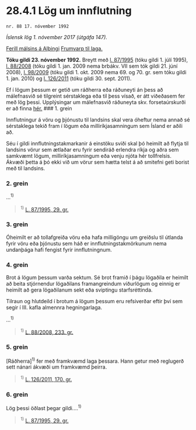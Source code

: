 # 28.4.1 Lög um innflutning

`nr. 88 17. nóvember 1992`

_Íslensk lög 1. nóvember 2017 (útgáfa 147)._

[Ferill málsins á Alþingi](https://www.althingi.is/thingstorf/thingmalalistar-eftir-thingum/ferill/?ltg=116&mnr=6)
[Frumvarp til laga.](https://www.althingi.is/altext/116/s/0006.html)

**Tóku gildi 23. nóvember 1992.**
Breytt með
[l. 87/1995](https://althingi.is/altext/stjt/1995.087.html) (tóku gildi 1. júlí 1995),
[l. 88/2008](https://althingi.is/altext/stjt/2008.088.html) (tóku gildi 1. jan. 2009 nema brbákv. VII sem tók gildi 21. júní 2008),
[l. 98/2009](https://althingi.is/altext/stjt/2009.098.html) (tóku gildi 1. okt. 2009 nema 69. og 70. gr. sem tóku gildi 1. jan. 2010) og
[l. 126/2011](https://althingi.is/altext/stjt/2011.126.html) (tóku gildi 30. sept. 2011).

Ef í lögum þessum er getið um ráðherra eða ráðuneyti án þess að málefnasvið sé tilgreint sérstaklega eða til þess vísað, er átt viðeðasem fer með lög þessi. Upplýsingar um málefnasvið ráðuneyta skv. forsetaúrskurði er að finna [hér.](2017015.md) ### 1. grein

Innflutningur á vöru og þjónustu til landsins skal vera óheftur nema annað sé sérstaklega tekið fram í lögum eða milliríkjasamningum sem Ísland er aðili að.

Séu í gildi innflutningstakmarkanir á einstöku sviði skal þó heimilt að flytja til landsins vörur sem ætlaðar eru fyrir sendiráð erlendra ríkja og aðra sem samkvæmt lögum, milliríkjasamningum eða venju njóta hér tollfrelsis. Ákvæði þetta á þó ekki við um vörur sem hætta telst á að smitefni geti borist með til landsins.

### 2. grein

…<sup>1)</sup> 

> <sup>1)</sup> [L. 87/1995, 29. gr.](https://althingi.is/altext/stjt/1995.087.html)

### 3. grein

Óheimilt er að tollafgreiða vöru eða hafa milligöngu um greiðslu til útlanda fyrir vöru eða þjónustu sem háð er innflutningstakmörkunum nema undanþága hafi fengist fyrir innflutningnum.

### 4. grein

Brot á lögum þessum varða sektum. Sé brot framið í þágu lögaðila er heimilt að beita stjórnendur lögaðilans framangreindum viðurlögum og einnig er heimilt að gera lögaðilanum sekt eða sviptingu starfsréttinda.

Tilraun og hlutdeild í brotum á lögum þessum eru refsiverðar eftir því sem segir í III. kafla almennra hegningarlaga.

…<sup>1)</sup> 

> <sup>1)</sup> [L. 88/2008, 233. gr.](https://althingi.is/altext/stjt/2008.088.html#G233)

### 5. grein

[Ráðherra]<sup>1)</sup> fer með framkvæmd laga þessara. Hann getur með reglugerð sett nánari ákvæði um framkvæmd þeirra.

> <sup>1)</sup> [L. 126/2011, 170. gr.](https://althingi.is/altext/stjt/2011.126.html)

### 6. grein

Lög þessi öðlast þegar gildi.…<sup>1)</sup> 

> <sup>1)</sup> [L. 87/1995, 29. gr.](https://althingi.is/altext/stjt/1995.087.html)
